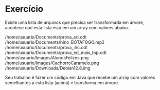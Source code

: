 # Exercício 

Existe uma lista de arquivos que precisa ser transformada em árvore, acontece que esta lista está em um array com valores abaixo.

/home/usuario/Documents/prova_ed.odt
/home/usuario/Documents/hino_BOTAFOGO.mp3
/home/usuario/Documents/prova_ihc.odt
/home/usuario/Documents/prova_ed_mais_top.odt
/home/usuario/Images/AlunosFelizes.png
/home/usuario/Images/CachorroCaramelo.png
/home/usuario/Downloads/Debian12.8.img

Seu trabalho é fazer um código em Java que recebe um array com valores semelhantes a esta lista (acima) e transforma em árvore.
